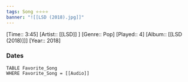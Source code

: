 ```yaml
---
tags: Song ⭐⭐⭐⭐ 
banner: "![[LSD (2018).jpg]]"
---
```

[Time:: 3:45]
[Artist:: [[LSD]] ]
[Genre:: Pop]
[Played:: 4]
[Album:: [[LSD (2018)]]]
[Year:: 2018]
### Dates
````dataview
TABLE Favorite_Song
WHERE Favorite_Song = [[Audio]]
````